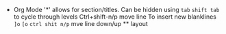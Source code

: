* Org Mode
'*' allows for section/titles. Can be hidden using `tab`
`shift tab` to cycle through levels
Ctrl+shift-n/p move line
To insert new blanklines `]o` `[o`
`ctrl shit n/p` mve line down/up
** layout
